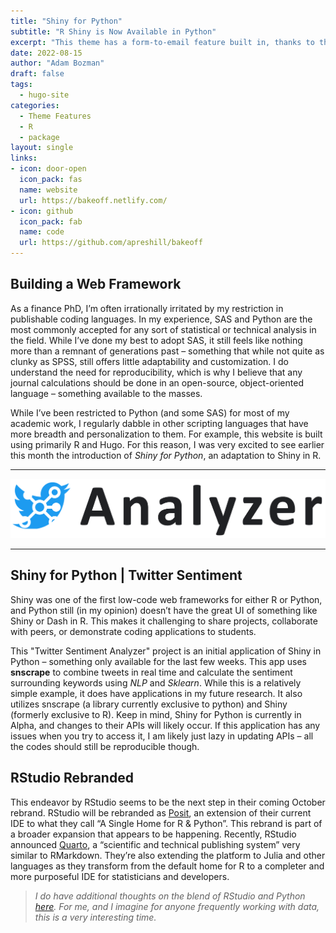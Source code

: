 ```yaml
---
title: "Shiny for Python"
subtitle: "R Shiny is Now Available in Python"
excerpt: "This theme has a form-to-email feature built in, thanks to the simple Formspree integration. All you need to activate the form is a valid recipient email address saved in the form front matter."
date: 2022-08-15
author: "Adam Bozman"
draft: false
tags:
  - hugo-site
categories:
  - Theme Features
  - R
  - package
layout: single
links:
- icon: door-open
  icon_pack: fas
  name: website
  url: https://bakeoff.netlify.com/
- icon: github
  icon_pack: fab
  name: code
  url: https://github.com/apreshill/bakeoff
---
```


## Building a Web Framework

As a finance PhD, I’m often irrationally irritated by my restriction in publishable coding languages.  In my experience, SAS and Python are the most commonly accepted for any sort of statistical or technical analysis in the field.  While I’ve done my best to adopt SAS, it still feels like nothing more than a remnant of generations past – something that while not quite as clunky as SPSS, still offers little adaptability and customization.  I do understand the need for reproducibility, which is why I believe that any journal calculations should be done in an open-source, object-oriented language – something available to the masses.  

While I’ve been restricted to Python (and some SAS) for most of my academic work, I regularly dabble in other scripting languages that have more breadth and personalization to them.  For example, this website is built using primarily R and Hugo.  For this reason, I was very excited to see earlier this month the introduction of _Shiny for Python_, an adaptation to Shiny in R.  

---

![Twitter Sentimant Analyzer](twitter_logo.png)

---

## Shiny for Python | Twitter Sentiment

Shiny was one of the first low-code web frameworks for either R or Python, and Python still (in my opinion) doesn’t have the great UI of something like Shiny or Dash in R.  This makes it challenging to share projects, collaborate with peers, or demonstrate coding applications to students.  

This "Twitter Sentiment Analyzer" project is an initial application of Shiny in Python – something only available for the last few weeks.  This app uses **snscrape** to combine tweets in real time and calculate the sentiment surrounding keywords using _NLP_ and _Sklearn_.  While this is a relatively simple example, it does have applications in my future research.  It also utilizes snscrape (a library currently exclusive to python) and Shiny (formerly exclusive to R).  Keep in mind, Shiny for Python is currently in Alpha, and changes to their APIs will likely occur.  If this application has any issues when you try to access it, I am likely just lazy in updating APIs – all the codes should still be reproducible though.    

## RStudio Rebranded

This endeavor by RStudio seems to be the next step in their coming October rebrand.  RStudio will be rebranded as [Posit](https://www.rstudio.com/blog/rstudio-is-becoming-posit/), an extension of their current IDE to what they call “A Single Home for R & Python”.  This rebrand is part of a broader expansion that appears to be happening.  Recently, RStudio announced [Quarto](https://www.rstudio.com/blog/announcing-quarto-a-new-scientific-and-technical-publishing-system/), a “scientific and technical publishing system” very similar to RMarkdown.  They’re also extending the platform to Julia and other languages as they transform from the default home for R to a completer and more purposeful IDE for statisticians and developers.  

> _I do have additional thoughts on the blend of RStudio and Python [here](/blog/2022-08-15-posit/).  For me, and I imagine for anyone frequently working with data, this is a very interesting time._
